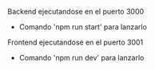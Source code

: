 Backend ejecutandose en el puerto 3000
  - Comando 'npm run start' para lanzarlo

Frontend ejecutandose en el puerto 3001
  - Comando 'npm run dev' para lanzarlo
